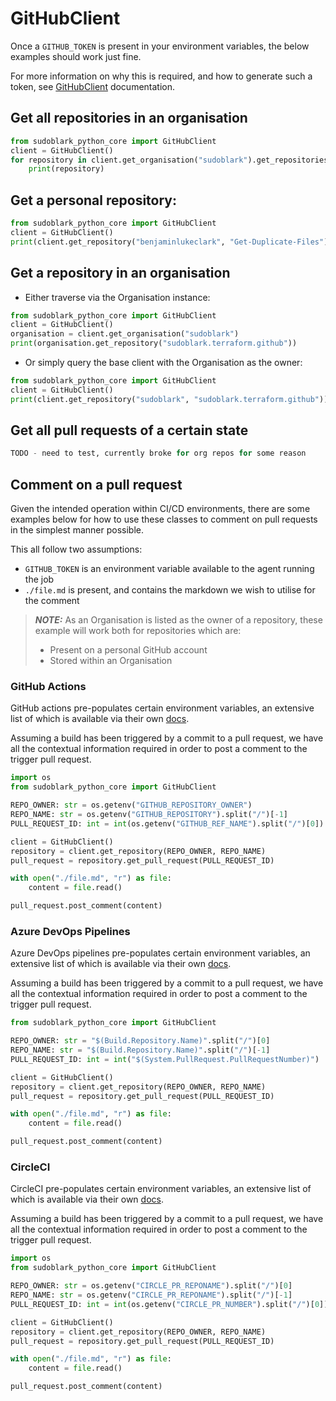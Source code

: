 # GitHubClient
Once a `GITHUB_TOKEN` is present in your environment variables, the below
examples should work just fine.

For more information on why this is required, and how to generate such a 
token, see [GitHubClient](../known-interfaces/github/client.md) documentation.



## Get all repositories in an organisation
```python
from sudoblark_python_core import GitHubClient
client = GitHubClient()
for repository in client.get_organisation("sudoblark").get_repositories():
    print(repository)
```

## Get a personal repository:

```python
from sudoblark_python_core import GitHubClient
client = GitHubClient()
print(client.get_repository("benjaminlukeclark", "Get-Duplicate-Files"))
```

## Get a repository in an organisation

* Either traverse via the Organisation instance:

```python
from sudoblark_python_core import GitHubClient
client = GitHubClient()
organisation = client.get_organisation("sudoblark")
print(organisation.get_repository("sudoblark.terraform.github"))
```

* Or simply query the base client with the Organisation as the owner:

```python
from sudoblark_python_core import GitHubClient
client = GitHubClient()
print(client.get_repository("sudoblark", "sudoblark.terraform.github"))
```

## Get all pull requests of a certain state

```python
TODO - need to test, currently broke for org repos for some reason
```

## Comment on a pull request
Given the intended operation within CI/CD environments, there are some
examples below for how to use these classes to comment on pull requests
in the simplest manner possible.

This all follow two assumptions:

- `GITHUB_TOKEN` is an environment variable available to the agent running the job
- `./file.md` is present, and contains the markdown we wish to utilise for the comment

> **_NOTE:_**  As an Organisation is listed as the owner of a repository, these
> example will work both for repositories which are:
> 
>   * Present on a personal GitHub account
>   * Stored within an Organisation

### GitHub Actions
GitHub actions pre-populates certain environment variables, an extensive
list of which is available via their own [docs](https://docs.github.com/en/actions/writing-workflows/choosing-what-your-workflow-does/store-information-in-variables).

Assuming a build has been triggered by a commit to a pull request, we have all the contextual information
required in order to post a comment to the trigger pull request.

```python
import os
from sudoblark_python_core import GitHubClient

REPO_OWNER: str = os.getenv("GITHUB_REPOSITORY_OWNER")
REPO_NAME: str = os.getenv("GITHUB_REPOSITORY").split("/")[-1]
PULL_REQUEST_ID: int = int(os.getenv("GITHUB_REF_NAME").split("/")[0])

client = GitHubClient()
repository = client.get_repository(REPO_OWNER, REPO_NAME)
pull_request = repository.get_pull_request(PULL_REQUEST_ID)

with open("./file.md", "r") as file:
    content = file.read()

pull_request.post_comment(content)
```

### Azure DevOps Pipelines
Azure DevOps pipelines pre-populates certain environment variables, an extensive
list of which is available via their own [docs](https://learn.microsoft.com/en-us/azure/devops/pipelines/build/variables?view=azure-devops&tabs=yaml).

Assuming a build has been triggered by a commit to a pull request, we have all the contextual information
required in order to post a comment to the trigger pull request.

```python
from sudoblark_python_core import GitHubClient

REPO_OWNER: str = "$(Build.Repository.Name)".split("/")[0]
REPO_NAME: str = "$(Build.Repository.Name)".split("/")[-1]
PULL_REQUEST_ID: int = int("$(System.PullRequest.PullRequestNumber)")

client = GitHubClient()
repository = client.get_repository(REPO_OWNER, REPO_NAME)
pull_request = repository.get_pull_request(PULL_REQUEST_ID)

with open("./file.md", "r") as file:
    content = file.read()

pull_request.post_comment(content)
```

### CircleCI
CircleCI pre-populates certain environment variables, an extensive
list of which is available via their own [docs](https://circleci.com/docs/variables/#built-in-environment-variables).

Assuming a build has been triggered by a commit to a pull request, we have all the contextual information
required in order to post a comment to the trigger pull request.

```python
import os
from sudoblark_python_core import GitHubClient

REPO_OWNER: str = os.getenv("CIRCLE_PR_REPONAME").split("/")[0]
REPO_NAME: str = os.getenv("CIRCLE_PR_REPONAME").split("/")[-1]
PULL_REQUEST_ID: int = int(os.getenv("CIRCLE_PR_NUMBER").split("/")[0])

client = GitHubClient()
repository = client.get_repository(REPO_OWNER, REPO_NAME)
pull_request = repository.get_pull_request(PULL_REQUEST_ID)

with open("./file.md", "r") as file:
    content = file.read()

pull_request.post_comment(content)
```
